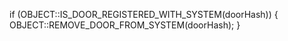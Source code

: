 if (OBJECT::IS_DOOR_REGISTERED_WITH_SYSTEM(doorHash)) 
{
    OBJECT::REMOVE_DOOR_FROM_SYSTEM(doorHash);
}